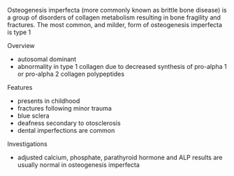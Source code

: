 Osteogenesis imperfecta (more commonly known as brittle bone disease) is a group of disorders of collagen metabolism resulting in bone fragility and fractures. The most common, and milder, form of osteogenesis imperfecta is type 1  
  
Overview  
* autosomal dominant
* abnormality in type 1 collagen due to decreased synthesis of pro\-alpha 1 or pro\-alpha 2 collagen polypeptides

  
Features  
* presents in childhood
* fractures following minor trauma
* blue sclera
* deafness secondary to otosclerosis
* dental imperfections are common

  
Investigations  
* adjusted calcium, phosphate, parathyroid hormone and ALP results are usually normal in osteogenesis imperfecta
